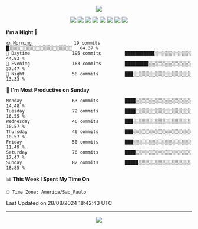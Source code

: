 <p align="center">
  <img src="https://images.unsplash.com/photo-1533134486753-c833f0ed4866?ixlib=rb-4.0.3&ixid=M3wxMjA3fDB8MHxwaG90by1wYWdlfHx8fGVufDB8fHx8fA%3D%3D&auto=format&fit=crop&w=1080&q=80">
</p>
<p align="center">
  <img src="https://img.shields.io/badge/go-%2300ADD8.svg?style=for-the-badge&logo=go&logoColor=white">
  <img src="https://img.shields.io/badge/typescript-%23007ACC.svg?style=for-the-badge&logo=typescript&logoColor=white">
  <img src="https://img.shields.io/badge/node.js-6DA55F?style=for-the-badge&logo=node.js&logoColor=white">
  <img src="https://img.shields.io/badge/python-3670A0?style=for-the-badge&logo=python&logoColor=ffdd54">
  <img src="https://img.shields.io/badge/html5-%23E34F26.svg?style=for-the-badge&logo=html5&logoColor=white">
  <img src="https://img.shields.io/badge/css3-%231572B6.svg?style=for-the-badge&logo=css3&logoColor=white">
  <img src="https://img.shields.io/badge/tailwindcss-%2338B2AC.svg?style=for-the-badge&logo=tailwind-css&logoColor=white">
  <img src="https://img.shields.io/badge/AWS-%23FF9900.svg?style=for-the-badge&logo=amazon-aws&logoColor=white">
</p>

<!--START_SECTION:waka-->
**I'm a Night 🦉** 

```text
🌞 Morning                19 commits          █░░░░░░░░░░░░░░░░░░░░░░░░   04.37 % 
🌆 Daytime                195 commits         ███████████░░░░░░░░░░░░░░   44.83 % 
🌃 Evening                163 commits         █████████░░░░░░░░░░░░░░░░   37.47 % 
🌙 Night                  58 commits          ███░░░░░░░░░░░░░░░░░░░░░░   13.33 % 
```
📅 **I'm Most Productive on Sunday** 

```text
Monday                   63 commits          ████░░░░░░░░░░░░░░░░░░░░░   14.48 % 
Tuesday                  72 commits          ████░░░░░░░░░░░░░░░░░░░░░   16.55 % 
Wednesday                46 commits          ███░░░░░░░░░░░░░░░░░░░░░░   10.57 % 
Thursday                 46 commits          ███░░░░░░░░░░░░░░░░░░░░░░   10.57 % 
Friday                   50 commits          ███░░░░░░░░░░░░░░░░░░░░░░   11.49 % 
Saturday                 76 commits          ████░░░░░░░░░░░░░░░░░░░░░   17.47 % 
Sunday                   82 commits          █████░░░░░░░░░░░░░░░░░░░░   18.85 % 
```


📊 **This Week I Spent My Time On** 

```text
🕑︎ Time Zone: America/Sao_Paulo
```


 Last Updated on 28/08/2024 18:42:43 UTC
<!--END_SECTION:waka-->

---
<p align="center">
  <img src="https://visitcount.itsvg.in/api?id=OrlatoDev&icon=0&color=12">
</p>
